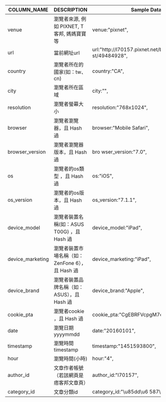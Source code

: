 | COLUMN_NAME      | DESCRIPTION                                 | Sample Data                                              | DATA_TYPE    |
|------------------|--------------------------------------------------------|----------------------------------------------------------|--------------|
| venue            | 瀏覽者來源, 例如 PIXNET, T客邦, 媽媽寶寶等  | venue:"pixnet",                                          | varchar(64)  |
| url              | 當前網址url                                 | url:"http:\/\/l70157.pixnet.net\/blog\/po st\/49484928", | varchar(255) |
| country          | 瀏覽者所在的國家(如：tw、cn)                | country:"CA",                                            | varchar(2)   |
| city             | 瀏覽者所在區域                              | city:"",                                                 | varchar(100) |
| resolution       | 瀏覽者螢幕大小                              | resolution:"768x1024",                                   | varchar(10)  |
| browser          | 瀏覽者瀏覽器，且 Hash 過                                | browser:"Mobile Safari",                                 | varchar(50)  |
| browser_version  | 瀏覽者瀏覽器版本，且 Hash 過                            | bro wser_version:"7.0",                                  | varchar(25)  |
| os               | 瀏覽者的os類型 ，且 Hash 過                             | os:"iOS",                                                | varchar(50)  |
| os_version       | 瀏覽者的os版本，且 Hash 過                  | os_version:"7.1.1",                                      | varchar(25)  |
| device_model     | 瀏覽者裝置名稱(如：ASUS T00G) ，且 Hash 過  | device_model:"iPad",                                     | varchar(80)  |
| device_marketing | 瀏覽者裝置市場名稱（如：ZenFone 6），且 Hash 過         | device_marketing:"iPad",                                 | varchar(80)  |
| device_brand     | 瀏覽者裝置品牌名稱（如：ASUS），且 Hash 過              | device_brand:"Apple",                                    | varchar(50)  |
| cookie_pta       | 瀏覽者cookie ，且 Hash 過                               | cookie_pta:"CgEBRFVcpgM7cS01B/Z3Ag==",                                          | varchar(24)  |
| date             | 瀏覽日期 yyyymmdd                           | date:"20160101",                                         | integer      |
| timestamp        | 瀏覽時間timestamp                           | timestamp:"1451593800",                                  | integer      |
| hour             | 瀏覽時間(小時)                              | hour:"4",                                                | smallint     |
| author_id        | 文章作者帳號（若該網頁是痞客邦文章頁）      | author_id:"l70157",                                      | varchar(64)  |
| category_id      | 文章分類id                                  | category_id:"\u85dd\u6 587\u8a55\u8ad6",                 | varchar(64)  |
